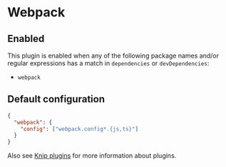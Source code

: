# Webpack

## Enabled

This plugin is enabled when any of the following package names and/or regular expressions has a match in `dependencies`
or `devDependencies`:

- `webpack`

## Default configuration

```json
{
  "webpack": {
    "config": ["webpack.config*.{js,ts}"]
  }
}
```

Also see [Knip plugins][1] for more information about plugins.

[1]: https://github.com/webpro/knip/blob/main/README.md#plugins
